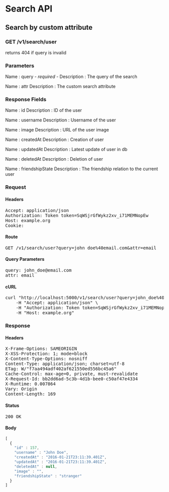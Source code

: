 # Search API

## Search by custom attribute

### GET /v1/search/user

returns 404 if query is invalid



### Parameters

Name : query *- required -*
Description : The query of the search

Name : attr
Description : The custom search attribute


### Response Fields

Name : id
Description : ID of the user

Name : username
Description : Username of the user

Name : image
Description : URL of the user image

Name : createdAt
Description : Creation of user

Name : updatedAt
Description : Latest update of user in db

Name : deletedAt
Description : Deletion of user

Name : friendshipState
Description : The friendship relation to the current user

### Request

#### Headers

<pre>Accept: application/json
Authorization: Token token=SqWSjrGfWykz2xv_i71MEMNopEw
Host: example.org
Cookie: </pre>

#### Route

<pre>GET /v1/search/user?query=john_doe%40email.com&amp;attr=email</pre>

#### Query Parameters

<pre>query: john_doe@email.com
attr: email</pre>

#### cURL

<pre class="request">curl &quot;http://localhost:5000/v1/search/user?query=john_doe%40email.com&amp;attr=email&quot; -X GET \
	-H &quot;Accept: application/json&quot; \
	-H &quot;Authorization: Token token=SqWSjrGfWykz2xv_i71MEMNopEw&quot; \
	-H &quot;Host: example.org&quot;</pre>

### Response

#### Headers

<pre>X-Frame-Options: SAMEORIGIN
X-XSS-Protection: 1; mode=block
X-Content-Type-Options: nosniff
Content-Type: application/json; charset=utf-8
ETag: W/&quot;f7aa494adf402af621550ed556bc45a6&quot;
Cache-Control: max-age=0, private, must-revalidate
X-Request-Id: bb2dd6ad-5c3b-4d1b-bee0-c50af47e4334
X-Runtime: 0.007864
Vary: Origin
Content-Length: 169</pre>

#### Status

<pre>200 OK</pre>

#### Body

```javascript
[
  {
    "id" : 157,
    "username" : "John Doe",
    "createdAt" : "2016-01-21T23:11:39.401Z",
    "updatedAt" : "2016-01-21T23:11:39.401Z",
    "deletedAt" : null,
    "image" : "",
    "friendshipState" : "stranger"
  }
]
```
